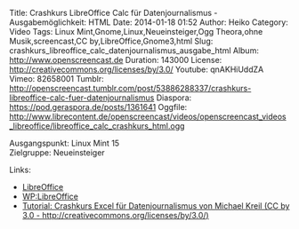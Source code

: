 Title: Crashkurs LibreOffice Calc für Datenjournalismus - Ausgabemöglichkeit: HTML
Date: 2014-01-18 01:52
Author: Heiko
Category: Video
Tags: Linux Mint,Gnome,Linux,Neueinsteiger,Ogg Theora,ohne Musik,screencast,CC by,LibreOffice,Gnome3,html
Slug: crashkurs_libreoffice_calc_datenjournalismus_ausgabe_html
Album: http://www.openscreencast.de
Duration: 143000
License: http://creativecommons.org/licenses/by/3.0/
Youtube: qnAKHiUddZA
Vimeo: 82658001
Tumblr: http://openscreencast.tumblr.com/post/53886288337/crashkurs-libreoffice-calc-fuer-datenjournalismus
Diaspora: https://pod.geraspora.de/posts/1361641
Oggfile: http://www.librecontent.de/openscreencast/videos/openscreencast_videos_libreoffice/libreoffice_calc_crashkurs_html.ogg

Ausgangspunkt: Linux Mint 15  
Zielgruppe: Neueinsteiger  

Links:

  * [LibreOffice](http://de.libreoffice.org/hilfe-kontakt/handbuecher/ "Link zu LibreOffice" )
  * [WP:LibreOffice](http://de.wikipedia.org/wiki/Libreoffice "LibreOffice" )
  * [Tutorial: Crashkurs Excel für Datenjournalismus von Michael Kreil (CC by 3.0 - http://creativecommons.org/licenses/by/3.0/)](http://www.opendatacity.de/tutorial-crashkurs-excel-fur-datenjournalismus/ "opendatacity.de" )

